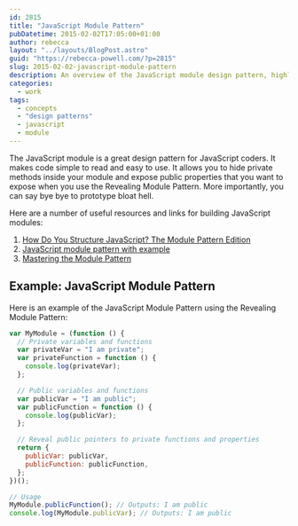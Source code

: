 ```yaml
---
id: 2815
title: "JavaScript Module Pattern"
pubDatetime: 2015-02-02T17:05:00+01:00
author: rebecca
layout: "../layouts/BlogPost.astro"
guid: "https://rebecca-powell.com/?p=2815"
slug: 2015-02-02-javascript-module-pattern
description: An overview of the JavaScript module design pattern, highlighting its benefits for code organization and readability, with resources for further learning.
categories:
  - work
tags:
  - concepts
  - "design patterns"
  - javascript
  - module
---
```


The JavaScript module is a great design pattern for JavaScript coders. It makes code simple to read and easy to use. It allows you to hide private methods inside your module and expose public properties that you want to expose when you use the Revealing Module Pattern. More importantly, you can say bye bye to prototype bloat hell.

Here are a number of useful resources and links for building JavaScript modules:

1. [How Do You Structure JavaScript? The Module Pattern Edition](http://css-tricks.com/how-do-you-structure-javascript-the-module-pattern-edition/)
2. [JavaScript module pattern with example](http://stackoverflow.com/questions/17776940/javascript-module-pattern-with-example)
3. [Mastering the Module Pattern](http://toddmotto.com/mastering-the-module-pattern/)

## Example: JavaScript Module Pattern

Here is an example of the JavaScript Module Pattern using the Revealing Module Pattern:

```javascript
var MyModule = (function () {
  // Private variables and functions
  var privateVar = "I am private";
  var privateFunction = function () {
    console.log(privateVar);
  };

  // Public variables and functions
  var publicVar = "I am public";
  var publicFunction = function () {
    console.log(publicVar);
  };

  // Reveal public pointers to private functions and properties
  return {
    publicVar: publicVar,
    publicFunction: publicFunction,
  };
})();

// Usage
MyModule.publicFunction(); // Outputs: I am public
console.log(MyModule.publicVar); // Outputs: I am public
```
